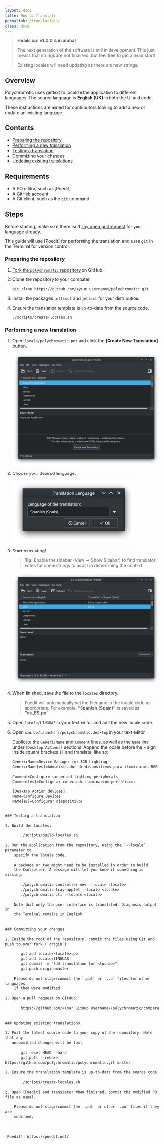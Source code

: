 ```yaml
---
layout: docs
title: How to Translate
permalink: /translations/
class: docs
---
```


> **Heads up! v1.0.0 is in alpha!**
>
> The next generation of the software is still in development. This just means
> that strings are not finalized, but feel free to get a head start!
>
> Existing locales will need updating as there are new strings.
>

## Overview

Polychromatic uses gettext to localize the application to different languages.
The source language is **English (UK)** in both the UI and code.

These instructions are aimed for contributors looking to add a new or update
an existing language.

## Contents

* [Preparing the repository](#preparing-the-repository)
* [Performing a new translation](#performing-a-new-translation)
* [Testing a translation](#testing-a-translation)
* [Committing your changes](#committing-your-changes)
* [Updating existing translations](#updating-existing-translations)


## Requirements

* A PO editor, such as [Poedit]
* A [GitHub](https://github.com) account
* A Git client, such as the `git` command


## Steps

Before starting, make sure there isn't [any open pull request](https://github.com/polychromatic/polychromatic/pulls)
for your language already.

This guide will use [Poedit] for performing the translation and uses `git`
in the Terminal for version control.


### Preparing the repository

1. [Fork the `polychromatic` repository](https://github.com/polychromatic/polychromatic/fork) on GitHub.

1. Clone the repository to your computer.

       git clone https://github.com/<your username>/polychromatic.git

1. Install the packages `intltool` and `gettext` for your distribution.

1. Ensure the translation template is up-to-date from the source code.

       ./scripts/create-locales.sh


### Performing a new translation

1. Open `locale/polychromatic.pot` and click the **[Create New Translation]** button.

    ![Screenshot of Poedit after opening pot file](/images/poedit-1.png)

1. Choose your desired language.

    ![Language selection screen](/images/poedit-2.png)

1. Start translating!

    > **Tip:** Enable the sidebar (View → Show Sidebar) to find translator notes
    for some strings to assist in determining the context.

    ![Example of translating to Spanish](/images/poedit-3.png)

1. When finished, save the file to the `locales` directory.

    > Poedit will automatically set the filename to the locale code as appropriate.
    For example, **"Spanish (Spain)"** is saved as **"es_ES.po"**

1. Open `locale/LINGUAS` in your text editor and add the new locale code.

1. Open `source/launchers/polychromatic.desktop` in your text editor.

    Duplicate the `GenericName` and `Comment` lines, as well as the `Name` line
    under `[Desktop Actions]` sections. Append the locale before the `=` sign
    inside square brackets `[]` and translate, like so:

    ```
    GenericName=Device Manager for RGB Lighting
    GenericName[es]=Administrador de dispositivos para iluminación RGB

    Comment=Configure connected lighting peripherals
    Comment[es]=Configurar conectado iluminación periféricos

    [Desktop Action devices]
    Name=Configure Devices
    Name[es]=Configurar dispositivos
```

### Testing a translation

1. Build the locales:

       ./scripts/build-locales.sh

1. Run the application from the repository, using the `--locale` parameter to
    specify the locale code.

    A package or two might need to be installed in order to build
    the Controller. A message will let you know if something is missing.

       ./polychromatic-controller-dev --locale <locale>
       ./polychromatic-tray-applet --locale <locale>
       ./polychromatic-cli --locale <locale>

    Note that only the user interface is translated. Diagnosis output in
    the Terminal remains in English.


### Committing your changes

1. Inside the root of the repository, commit the files using Git and push to your fork (`origin`)

       git add locale/<locale>.po
       git add locale/LINGUAS
       git commit -m "Add translation for <locale>"
       git push origin master

    Please do not stage/commit the `.pot` or `.po` files for other languages
    if they were modified.

1. Open a pull request on GitHub.

       https://github.com/<Your GitHub Username>/polychromatic/compare


### Updating existing translations

1. Pull the latest source code to your copy of the repository. Note that any
   uncommitted changes will be lost.

       git reset HEAD --hard
       git pull --rebase https://github.com/polychromatic/polychromatic.git master

1. Ensure the translation template is up-to-date from the source code.

       ./scripts/create-locales.sh

2. Open [Poedit] and translate! When finished, commit the modified PO file as usual.

    Please do not stage/commit the `.pot` or other `.po` files if they are
    modified.



[Poedit]: https://poedit.net/

